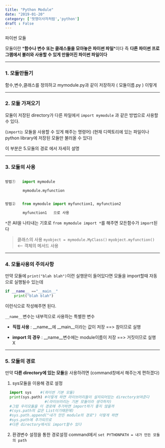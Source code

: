 ```yaml
---
title: "Python Module"
date: "2019-01-20"
category: ['멋쟁이사자처럼','python']
draft : False
---
```


파이썬 모듈

모듈이란 *__함수나 변수 또는 클래스들을 모아놓은 파이썬 파일__*이다
즉 **다른 파이썬 프로그램에서 불러와 사용할 수 있게 만들어진 파이썬 파일이다**

***

### 1. 모듈만들기

함수,변수,클래스를 정의하고
mymodule.py과 같이 저장하자 ( 모듈이름.py ) 이렇게

***

### 2. 모듈 가져오기

모듈이 저장된 directory가 다른 파일에서
`import mymodule` 과 같은 방법으로 사용할 수 있다.

(`import는` 모듈을 사용할 수 있게 해주는 명령어)
(현재 디렉토리에 있는 파일이나 python library에 저장된 모듈만 불러올 수 있다)

이 부분은 5.모듈의 경로 에서 자세히 설명

***

### 3. 모듈의 사용
```python

방법①   import mymodule

        mymodule.myfunction    


방법②   from mymodule import myfunction1, myfunction2

        myfunction1   으로 사용
```
    
`*`은 All을 나타내는 기호로 `from mymodule import *`를 해주면 모든함수가 `import`된다


> 클래스의 사용
`myobject = mymodule.MyClass()`
`myobject.myfunction()`  <-- 객체의 메서드 사용
     
***

### 4. 모듈사용의 주의사항

만약 모듈에 `print("blah blah")`이런 실행문이 들어있다면
모듈을 import할때 자동으로 실행될수 있는데

```python
if __name__ =="__main__"
    print("blah blah")       
```
이런식으로 작성해주면 된다.

`__name__`변수는 내부적으로 사용하는 특별한 변수

* **직접 사용** : __name__에 __main__이라는 값이 저장 ==>  참이므로 실행

* **import 의 경우** : __name__변수에는 module이름이 저장 ==> 거짓이므로 실행 X

***


### 5. 모듈의 경로

만약 **다른 directory에 있는 모듈**을 사용하려면 
(command창에서 해주는게 편하겠다)

1. sys모듈을 이용해 경로 설정
   
```python
  import sys    #(파이썬 기본 모듈)
  print(sys.path) #이렇게 하면 라이브러리들이 설치되어있는 directory보여준다
                  #(라이브러리는 기본 모듈이라 생각하자)
  #그럼 우리모듈을 이 경로에 추가하면 import하기 좋지 않을까
  #(sys.path의 값은 List이기때문에)
  #sys.path.append("내가 만든 module의 경로") 이렇게 하면
  #sys.path에 추가되므로
  #다른 directory에서도 import할수 있다
```

2. 환경변수 설정을 통한 경로설정
command에서 `set PYTHONPATH = 내가 만든 모듈의 path`
